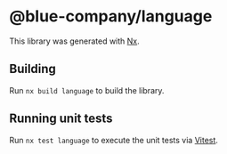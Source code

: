 # @blue-company/language

This library was generated with [Nx](https://nx.dev).

## Building

Run `nx build language` to build the library.

## Running unit tests

Run `nx test language` to execute the unit tests via [Vitest](https://vitest.dev/).
